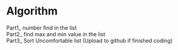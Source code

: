 # Algorithm

Part1_ number find in the list<br>
Part2_ find max and min value in the list<br>
Part3_ Sort Uncomfortable list (Upload to github if finished coding)
